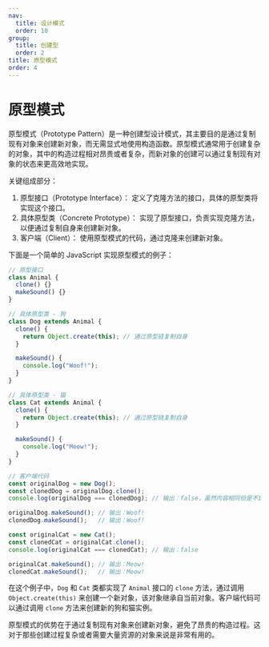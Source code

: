 ```yaml
---
nav:
  title: 设计模式
  order: 10
group:
  title: 创建型
  order: 2
title: 原型模式
order: 4
---
```


# 原型模式

原型模式（Prototype Pattern）是一种创建型设计模式，其主要目的是通过复制现有对象来创建新对象，而无需显式地使用构造函数。原型模式通常用于创建复杂的对象，其中的构造过程相对昂贵或者复杂，而新对象的创建可以通过复制现有对象的状态来更高效地实现。

关键组成部分：

1. 原型接口（Prototype Interface）： 定义了克隆方法的接口，具体的原型类将实现这个接口。
2. 具体原型类（Concrete Prototype）： 实现了原型接口，负责实现克隆方法，以便通过复制自身来创建新对象。
3. 客户端（Client）： 使用原型模式的代码，通过克隆来创建新对象。

下面是一个简单的 JavaScript 实现原型模式的例子：

```typescript
// 原型接口
class Animal {
  clone() {}
  makeSound() {}
}

// 具体原型类 - 狗
class Dog extends Animal {
  clone() {
    return Object.create(this); // 通过原型链复制自身
  }

  makeSound() {
    console.log("Woof!");
  }
}

// 具体原型类 - 猫
class Cat extends Animal {
  clone() {
    return Object.create(this); // 通过原型链复制自身
  }

  makeSound() {
    console.log("Meow!");
  }
}

// 客户端代码
const originalDog = new Dog();
const clonedDog = originalDog.clone();
console.log(originalDog === clonedDog); // 输出：false，虽然内容相同但是不是同一个实例

originalDog.makeSound(); // 输出：Woof!
clonedDog.makeSound();   // 输出：Woof!

const originalCat = new Cat();
const clonedCat = originalCat.clone();
console.log(originalCat === clonedCat); // 输出：false

originalCat.makeSound(); // 输出：Meow!
clonedCat.makeSound();   // 输出：Meow!
```

在这个例子中，`Dog` 和 `Cat` 类都实现了 `Animal` 接口的 `clone` 方法，通过调用 `Object.create(this)` 来创建一个新对象，该对象继承自当前对象。客户端代码可以通过调用 `clone` 方法来创建新的狗和猫实例。

原型模式的优势在于通过复制现有对象来创建新对象，避免了昂贵的构造过程。这对于那些创建过程复杂或者需要大量资源的对象来说是非常有用的。
